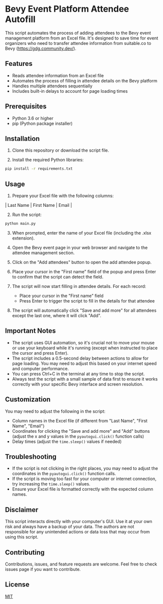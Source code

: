 # Bevy Event Platform Attendee Autofill

This script automates the process of adding attendees to the Bevy event management platform from an Excel file. It's designed to save time for event organizers who need to transfer attendee information from suitable.co to Bevy (https://gdg.community.dev/).

## Features

- Reads attendee information from an Excel file
- Automates the process of filling in attendee details on the Bevy platform
- Handles multiple attendees sequentially
- Includes built-in delays to account for page loading times

## Prerequisites

- Python 3.6 or higher
- pip (Python package installer)

## Installation

1. Clone this repository or download the script file.

2. Install the required Python libraries:

```bash
pip install -r requirements.txt
```

## Usage

1. Prepare your Excel file with the following columns:

| Last Name | First Name | Email |

2. Run the script:

```bash
python main.py
```

3. When prompted, enter the name of your Excel file (including the .xlsx extension).

4. Open the Bevy event page in your web browser and navigate to the attendee management section.

5. Click on the "Add attendees" button to open the add attendee popup.

6. Place your cursor in the "First name" field of the popup and press Enter to confirm that the script can detect the field.

7. The script will now start filling in attendee details. For each record:

   - Place your cursor in the "First name" field
   - Press Enter to trigger the script to fill in the details for that attendee

8. The script will automatically click "Save and add more" for all attendees except the last one, where it will click "Add".

## Important Notes

- The script uses GUI automation, so it's crucial not to move your mouse or use your keyboard while it's running (except when instructed to place the cursor and press Enter).
- The script includes a 0.5-second delay between actions to allow for page loading. You may need to adjust this based on your internet speed and computer performance.
- You can press Ctrl+C in the terminal at any time to stop the script.
- Always test the script with a small sample of data first to ensure it works correctly with your specific Bevy interface and screen resolution.

## Customization

You may need to adjust the following in the script:

- Column names in the Excel file (if different from "Last Name", "First Name", "Email")
- Coordinates for clicking the "Save and add more" and "Add" buttons (adjust the x and y values in the `pyautogui.click()` function calls)
- Delay times (adjust the `time.sleep()` values if needed)

## Troubleshooting

- If the script is not clicking in the right places, you may need to adjust the coordinates in the `pyautogui.click()` function calls.
- If the script is moving too fast for your computer or internet connection, try increasing the `time.sleep()` values.
- Ensure your Excel file is formatted correctly with the expected column names.

## Disclaimer

This script interacts directly with your computer's GUI. Use it at your own risk and always have a backup of your data. The authors are not responsible for any unintended actions or data loss that may occur from using this script.

## Contributing

Contributions, issues, and feature requests are welcome. Feel free to check issues page if you want to contribute.

## License

[MIT](https://choosealicense.com/licenses/mit/)
